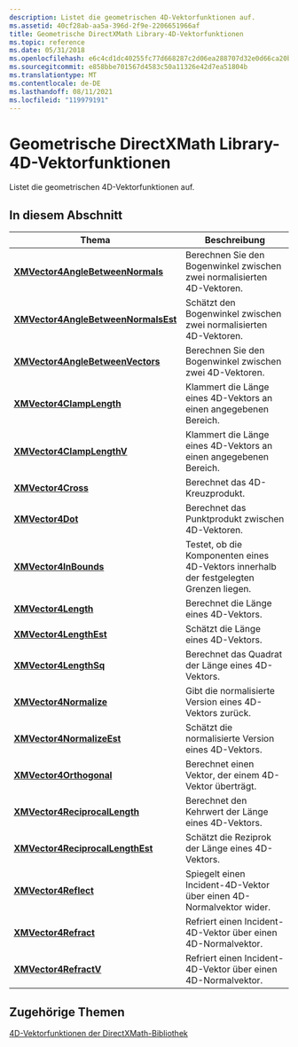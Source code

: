 ```yaml
---
description: Listet die geometrischen 4D-Vektorfunktionen auf.
ms.assetid: 40cf28ab-aa5a-396d-2f9e-2206651966af
title: Geometrische DirectXMath Library-4D-Vektorfunktionen
ms.topic: reference
ms.date: 05/31/2018
ms.openlocfilehash: e6c4cd1dc40255fc77d668287c2d06ea288707d32e0d66ca20bd12a378c7cd7d
ms.sourcegitcommit: e858bbe701567d4583c50a11326e42d7ea51804b
ms.translationtype: MT
ms.contentlocale: de-DE
ms.lasthandoff: 08/11/2021
ms.locfileid: "119979191"
---
```

# <a name="directxmath-library-4d-vector-geometric-functions"></a>Geometrische DirectXMath Library-4D-Vektorfunktionen

Listet die geometrischen 4D-Vektorfunktionen auf.

## <a name="in-this-section"></a>In diesem Abschnitt



| Thema                                                                                 | Beschreibung                                                                   |
|---------------------------------------------------------------------------------------|-------------------------------------------------------------------------------|
| [**XMVector4AngleBetweenNormals**](/windows/win32/api/directxmath/nf-directxmath-xmvector4anglebetweennormals)<br/>       | Berechnen Sie den Bogenwinkel zwischen zwei normalisierten 4D-Vektoren.<br/>        |
| [**XMVector4AngleBetweenNormalsEst**](/windows/win32/api/directxmath/nf-directxmath-xmvector4anglebetweennormalsest)<br/> | Schätzt den Bogenwinkel zwischen zwei normalisierten 4D-Vektoren.<br/>      |
| [**XMVector4AngleBetweenVectors**](/windows/win32/api/directxmath/nf-directxmath-xmvector4anglebetweenvectors)<br/>       | Berechnen Sie den Bogenwinkel zwischen zwei 4D-Vektoren.<br/>                   |
| [**XMVector4ClampLength**](/windows/win32/api/directxmath/nf-directxmath-xmvector4clamplength)<br/>                       | Klammert die Länge eines 4D-Vektors an einen angegebenen Bereich.<br/>                 |
| [**XMVector4ClampLengthV**](/windows/win32/api/directxmath/nf-directxmath-xmvector4clamplengthv)<br/>                     | Klammert die Länge eines 4D-Vektors an einen angegebenen Bereich.<br/>                 |
| [**XMVector4Cross**](/windows/win32/api/directxmath/nf-directxmath-xmvector4cross)<br/>                                   | Berechnet das 4D-Kreuzprodukt.<br/>                                     |
| [**XMVector4Dot**](/windows/win32/api/directxmath/nf-directxmath-xmvector4dot)<br/>                                       | Berechnet das Punktprodukt zwischen 4D-Vektoren.<br/>                       |
| [**XMVector4InBounds**](/windows/win32/api/directxmath/nf-directxmath-xmvector4inbounds)<br/>                             | Testet, ob die Komponenten eines 4D-Vektors innerhalb der festgelegten Grenzen liegen.<br/> |
| [**XMVector4Length**](/windows/win32/api/directxmath/nf-directxmath-xmvector4length)<br/>                                 | Berechnet die Länge eines 4D-Vektors.<br/>                                |
| [**XMVector4LengthEst**](/windows/win32/api/directxmath/nf-directxmath-xmvector4lengthest)<br/>                           | Schätzt die Länge eines 4D-Vektors.<br/>                               |
| [**XMVector4LengthSq**](/windows/win32/api/directxmath/nf-directxmath-xmvector4lengthsq)<br/>                             | Berechnet das Quadrat der Länge eines 4D-Vektors.<br/>                  |
| [**XMVector4Normalize**](/windows/win32/api/directxmath/nf-directxmath-xmvector4normalize)<br/>                           | Gibt die normalisierte Version eines 4D-Vektors zurück.<br/>                     |
| [**XMVector4NormalizeEst**](/windows/win32/api/directxmath/nf-directxmath-xmvector4normalizeest)<br/>                     | Schätzt die normalisierte Version eines 4D-Vektors.<br/>                   |
| [**XMVector4Orthogonal**](/windows/win32/api/directxmath/nf-directxmath-xmvector4orthogonal)<br/>                         | Berechnet einen Vektor, der einem 4D-Vektor überträgt.<br/>                    |
| [**XMVector4ReciprocalLength**](/windows/win32/api/directxmath/nf-directxmath-xmvector4reciprocallength)<br/>             | Berechnet den Kehrwert der Länge eines 4D-Vektors.<br/>              |
| [**XMVector4ReciprocalLengthEst**](/windows/win32/api/directxmath/nf-directxmath-xmvector4reciprocallengthest)<br/>       | Schätzt die Reziprok der Länge eines 4D-Vektors.<br/>             |
| [**XMVector4Reflect**](/windows/win32/api/directxmath/nf-directxmath-xmvector4reflect)<br/>                               | Spiegelt einen Incident-4D-Vektor über einen 4D-Normalvektor wider.<br/>          |
| [**XMVector4Refract**](/windows/win32/api/directxmath/nf-directxmath-xmvector4refract)<br/>                               | Refriert einen Incident-4D-Vektor über einen 4D-Normalvektor.<br/>          |
| [**XMVector4RefractV**](/windows/win32/api/directxmath/nf-directxmath-xmvector4refractv)<br/>                             | Refriert einen Incident-4D-Vektor über einen 4D-Normalvektor.<br/>          |



 

## <a name="related-topics"></a>Zugehörige Themen

<dl> <dt>

[4D-Vektorfunktionen der DirectXMath-Bibliothek](ovw-xnamath-reference-functions-vector4.md)
</dt> </dl>

 

 
